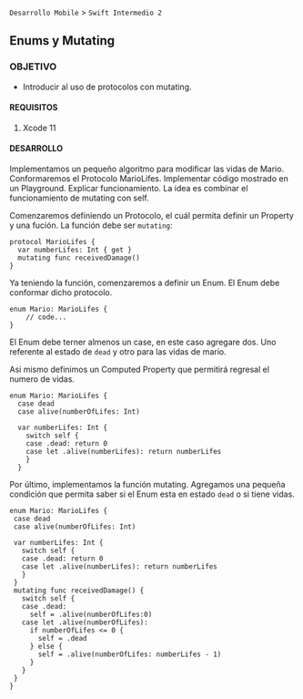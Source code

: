 
`Desarrollo Mobile` > `Swift Intermedio 2`

## Enums y Mutating

### OBJETIVO

-  Introducir al uso de protocolos con mutating.

#### REQUISITOS

1. Xcode 11

#### DESARROLLO

Implementamos un pequeño algoritmo para modificar las vidas de Mario. Conformaremos el Protocolo MarioLifes.
Implementar código mostrado en un Playground.
Explicar funcionamiento.
La idea es combinar el funcionamiento de mutating con self.

Comenzaremos definiendo un Protocolo, el cuál permita definir un Property y una fución. La función debe ser `mutating`:

```
protocol MarioLifes {
  var numberLifes: Int { get }
  mutating func receivedDamage()
}
```

Ya teniendo la función, comenzaremos  a definir un Enum.
El Enum debe conformar dicho protocolo.

```
enum Mario: MarioLifes {
	// code...
}
```

El Enum debe terner almenos un case, en este caso agregare dos. Uno referente al estado de `dead` y otro para las vidas de mario.

Asi mismo definimos un Computed Property que permitirá regresal el numero de vidas.

```
enum Mario: MarioLifes {
  case dead
  case alive(numberOfLifes: Int)
  
  var numberLifes: Int {
    switch self {
    case .dead: return 0
    case let .alive(numberLifes): return numberLifes
    }
  }
```
 
Por último, implementamos la función mutating. Agregamos una pequeña condición que permita saber si el Enum esta en estado `dead` o si tiene vidas.
 
 ```
 enum Mario: MarioLifes {
  case dead
  case alive(numberOfLifes: Int)
  
  var numberLifes: Int {
    switch self {
    case .dead: return 0
    case let .alive(numberLifes): return numberLifes
    }
  } 
  mutating func receivedDamage() {
    switch self {
    case .dead:
      self = .alive(numberOfLifes:0)
    case let .alive(numberOfLifes):
      if numberOfLifes <= 0 {
        self = .dead
      } else {
        self = .alive(numberOfLifes: numberLifes - 1)
      }
    }
  }
}
```